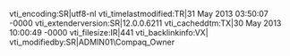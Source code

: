 vti_encoding:SR|utf8-nl
vti_timelastmodified:TR|31 May 2013 03:50:07 -0000
vti_extenderversion:SR|12.0.0.6211
vti_cacheddtm:TX|30 May 2013 10:00:49 -0000
vti_filesize:IR|441
vti_backlinkinfo:VX|
vti_modifiedby:SR|ADMIN01\\Compaq_Owner
